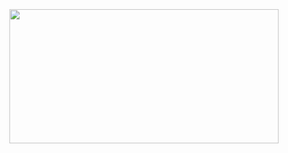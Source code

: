 <img src="https://media.discordapp.net/attachments/913105778221658194/924132810141335552/unknown.png" height="240" width="480">
